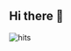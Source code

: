## Hi there 👋

![hits](https://hits.seeyoufarm.com/api/count/incr/badge.svg?url=https%3A%2F%2Fgithub.com%2Fkimjeongsoo20190147&edge_flat=true&title=hits)

<!--
**kimjeongsoo20190147/kimjeongsoo20190147** is a ✨ _special_ ✨ repository because its `README.md` (this file) appears on your GitHub profile.


### 🦾 Skills
**🧑‍💻 Lang and Frameworks**
![Python](https://img.shields.io/badge/python-3776AB.svg?&style=for-the-badge&logo=python&logoColor=white) 

**🛠️ Infra and Tools**
![Amazon AWS](https://img.shields.io/badge/amazonaws-232F3E.svg?&style=for-the-badge&logo=amazonaws&logoColor=white) ![Jenkins](https://img.shields.io/badge/jenkins-D24939.svg?&style=for-the-badge&logo=jenkins&logoColor=white) 


Here are some ideas to get you started:

- 🔭 I’m currently working on ...
- 🌱 I’m currently learning ...
- 👯 I’m looking to collaborate on ...
- 🤔 I’m looking for help with ...
- 💬 Ask me about ...
- 📫 How to reach me: ...
- 😄 Pronouns: ...
- ⚡ Fun fact: ...
-->
